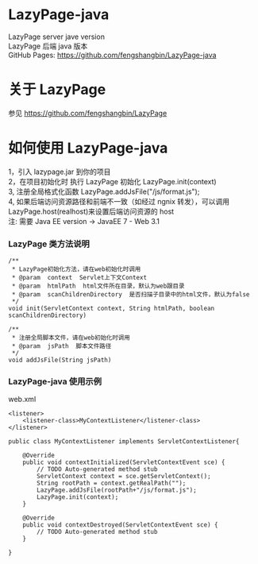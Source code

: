 # LazyPage-java

LazyPage server jave version  
LazyPage 后端 java 版本  
GitHub Pages: https://github.com/fengshangbin/LazyPage-java

# 关于 LazyPage

参见 https://github.com/fengshangbin/LazyPage

# 如何使用 LazyPage-java

1，引入 lazypage.jar 到你的项目  
2，在项目初始化时 执行 LazyPage 初始化 LazyPage.init(context)  
3, 注册全局格式化函数 LazyPage.addJsFile("/js/format.js");  
4, 如果后端访问资源路径和前端不一致（如经过 ngnix 转发），可以调用 LazyPage.host(realhost)来设置后端访问资源的 host  
注: 需要 Java EE version -> JavaEE 7 - Web 3.1

### LazyPage 类方法说明

```
/**
 * LazyPage初始化方法，请在web初始化时调用
 * @param  context  Servlet上下文Context
 * @param  htmlPath  html文件所在目录，默认为web跟目录
 * @param  scanChildrenDirectory  是否扫描子目录中的html文件，默认为false
 */
void init(ServletContext context, String htmlPath, boolean scanChildrenDirectory)

/**
 * 注册全局脚本文件，请在web初始化时调用
 * @param  jsPath  脚本文件路径
 */
void addJsFile(String jsPath)
```

### LazyPage-java 使用示例

web.xml

```
<listener>
	<listener-class>MyContextListener</listener-class>
</listener>
```

```
public class MyContextListener implements ServletContextListener{

	@Override
	public void contextInitialized(ServletContextEvent sce) {
		// TODO Auto-generated method stub
		ServletContext context = sce.getServletContext();
		String rootPath = context.getRealPath("");
		LazyPage.addJsFile(rootPath+"/js/format.js");
		LazyPage.init(context);
	}

	@Override
	public void contextDestroyed(ServletContextEvent sce) {
		// TODO Auto-generated method stub
	}

}
```
